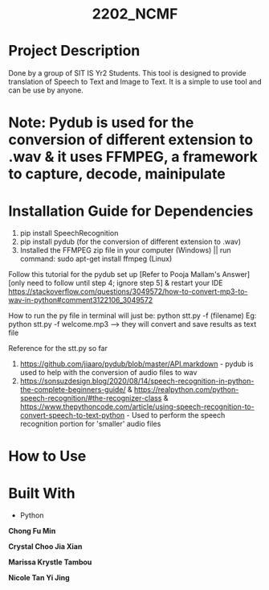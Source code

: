 <h1 align="center">2202_NCMF</h1>

# Project Description
Done by a group of SIT IS Yr2 Students. This tool is designed to provide translation of Speech to Text and Image to Text. It is a simple to use tool and can be use by anyone.

# Note: Pydub is used for the conversion of different extension to .wav & it uses FFMPEG, a framework to capture, decode, mainipulate

# Installation Guide for Dependencies
1. pip install SpeechRecognition
2. pip install pydub (for the conversion of different extension to .wav)
3. Installed the FFMPEG zip file in your computer (Windows) || run command: sudo apt-get install ffmpeg (Linux)

Follow this tutorial for the pydub set up [Refer to Pooja Mallam's Answer] [only need to follow until step 4; ignore step 5] & restart your IDE
https://stackoverflow.com/questions/3049572/how-to-convert-mp3-to-wav-in-python#comment3122106_3049572

How to run the py file in terminal will just be: python stt.py -f (filename) 
Eg: python stt.py -f welcome.mp3 --> they will convert and save results as text file

Reference for the stt.py so far
1. https://github.com/jiaaro/pydub/blob/master/API.markdown - pydub is used to help with the conversion of audio files to wav 
2. https://sonsuzdesign.blog/2020/08/14/speech-recognition-in-python-the-complete-beginners-guide/ & https://realpython.com/python-speech-recognition/#the-recognizer-class & https://www.thepythoncode.com/article/using-speech-recognition-to-convert-speech-to-text-python - Used to perform the speech recognition portion for 'smaller' audio files 

# How to Use

# Built With 
- Python

**Chong Fu Min**

**Crystal Choo Jia Xian**

**Marissa Krystle Tambou**

**Nicole Tan Yi Jing**
